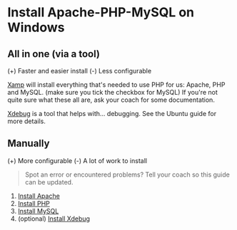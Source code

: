 # Install Apache-PHP-MySQL on Windows

## All in one (via a tool)

(+) Faster and easier install
(-) Less configurable

[Xamp](https://www.apachefriends.org/download.html) will install everything that's needed to use PHP for us: Apache, PHP and MySQL. (make sure you tick the checkbox for MySQL)
If you're not quite sure what these all are, ask your coach for some documentation.

[Xdebug](https://gist.github.com/odan/1abe76d373a9cbb15bed) is a tool that helps with... debugging.
See the Ubuntu guide for more details.

## Manually

(+) More configurable
(-) A lot of work to install

> Spot an error or encountered problems? Tell your coach so this guide can be updated.

1. [Install Apache](https://www.sitepoint.com/how-to-install-apache-on-windows/)
2. [Install PHP](https://www.sitepoint.com/how-to-install-php-on-windows/)
3. [Install MySQL](https://www.sitepoint.com/how-to-install-mysql/)
4. (optional) [Install Xdebug](https://xdebug.org/docs/install)